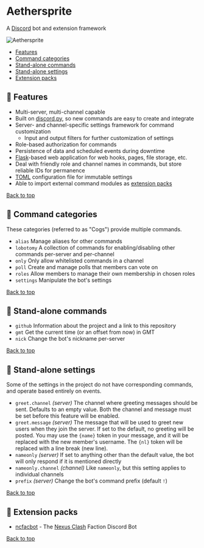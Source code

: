 # Aethersprite

A [Discord] bot and extension framework

![Aethersprite](https://github.com/haliphax/aethersprite/raw/assets/aethersprite.jpg)

- [Features](#mega-features)
- [Command categories](#book-command-categories)
- [Stand-alone commands](#game_die-stand-alone-commands)
- [Stand-alone settings](#wrench-stand-alone-settings)
- [Extension packs](#gift-extension-packs)

## :mega: Features

- Multi-server, multi-channel capable
- Built on [discord.py], so new commands are easy to create and integrate
- Server- and channel-specific settings framework for command customization
  - Input and output filters for further customization of settings
- Role-based authorization for commands
- Persistence of data and scheduled events during downtime
- [Flask]-based web application for web hooks, pages, file storage, etc.
- Deal with friendly role and channel names in commands, but store reliable
  IDs for permanence
- [TOML] configuration file for immutable settings
- Able to import external command modules as [extension packs]

[Back to top](#aethersprite)

## :book: Command categories

These categories (referred to as "Cogs") provide multiple commands.

- `alias`
  Manage aliases for other commands
- `lobotomy`
  A collection of commands for enabling/disabling other commands per-server
  and per-channel
- `only`
  Only allow whitelisted commands in a channel
- `poll`
  Create and manage polls that members can vote on
- `roles`
  Allow members to manage their own membership in chosen roles
- `settings`
  Manipulate the bot's settings

[Back to top](#aethersprite)

## :game_die: Stand-alone commands

- `github`
  Information about the project and a link to this repository
- `gmt`
  Get the current time (or an offset from now) in GMT
- `nick`
  Change the bot's nickname per-server

[Back to top](#aethersprite)

## :wrench: Stand-alone settings

Some of the settings in the project do not have corresponding commands, and
operate based entirely on events.

- `greet.channel` _(server)_
  The channel where greeting messages should be sent. Defaults to an empty
  value. Both the channel and message must be set before this feature will be
  enabled.
- `greet.message` _(server)_
  The message that will be used to greet new users when they join the server.
  If set to the default, no greeting will be posted. You may use the `{name}`
  token in your message, and it will be replaced with the new member's
  username. The `{nl}` token will be replaced with a line break (new line).
- `nameonly` _(server)_
  If set to anything other than the default value, the bot will only respond
  if it is mentioned directly
- `nameonly.channel` _(channel)_
  Like `nameonly`, but this setting applies to individual channels
- `prefix` _(server)_
  Change the bot's command prefix (default `!`)

[Back to top](#aethersprite)

## :gift: Extension packs

- [ncfacbot] - The [Nexus Clash] Faction Discord Bot

[Back to top](#aethersprite)


[discord.py]: https://discordpy.readthedocs.io
[Discord]: https://discordapp.com
[Discord Bot Safe README]: ./ncfacbot/extensions/safe.md
[extension packs]: #extension-packs
[Flask]: https://flask.palletsprojects.com
[ncfacbot]: https://github.com/haliphax/ncfacbot
[Nexus Clash]: https://www.nexusclash.com
[TOML]: https://github.com/toml-lang/toml
